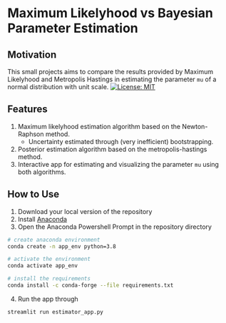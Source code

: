 # Maximum Likelyhood vs Bayesian Parameter Estimation
## Motivation
This small projects aims to compare the results provided by Maximum Likelyhood and Metropolis Hastings in estimating the parameter `mu` of a normal distribution with unit scale.
[![License: MIT](https://img.shields.io/badge/License-MIT-yellow.svg)](https://opensource.org/licenses/MIT)

## Features

1. Maximum likelyhood estimation algorithm based on the Newton-Raphson method. 
   * Uncertainty estimated through (very inefficient) bootstrapping.
3. Posterior estimation algorithm based on the metropolis-hastings method.
4. Interactive app for estimating and visualizing the parameter `mu` using both algorithms.

## How to Use

1. Download your local version of the repository
2. Install [Anaconda](https://docs.anaconda.com/anaconda/install/)
3. Open the Anaconda Powershell Prompt in the repository directory
```sh
# create anaconda environment
conda create -n app_env python=3.8

# activate the environment
conda activate app_env

# install the requirements
conda install -c conda-forge --file requirements.txt
```
4. Run the app through
```sh
streamlit run estimator_app.py
```
